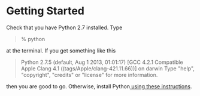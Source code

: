 # Getting Started #


Check that you have Python 2.7 installed. Type

> % python

at the terminal. If you get something like this

> Python 2.7.5 (default, Aug  1 2013, 01:01:17)
> [GCC 4.2.1 Compatible Apple Clang 4.1 ((tags/Apple/clang-421.11.66))] on darwin
> Type "help", "copyright", "credits" or "license" for more information.
> >>>

then you are good to go. Otherwise, install Python[ using these instructions](http://www.python.org/getit/releases/2.7.5/).
